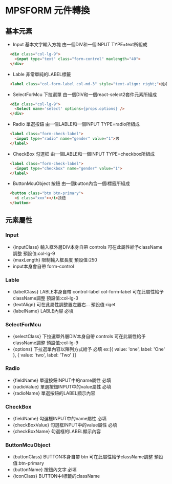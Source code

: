 # MPSFORM 元件轉換

## 基本元素
* Input 基本文字輸入方塊 由一個DIV和一個INPUT TYPE=text所組成
```html
  <div class="col-lg-9">
    <input type="text" class="form-control" maxlength="40">
  </div>
```
* Lable 非常單純的LABEL標籤
```html
  <label class="col-form-label col-md-3" style="text-align: right;">姓名</label>
```
* SelectForMcu 下拉選單 由一個DIV和一個react-select2套件元素所組成
```html
  <div class="col-lg-9">
    <Select name='select' options={props.options} />
  </div>
  ```
* Radio 單選按鈕 由一個LABLE和一個INPUT TYPE=radio所組成
```html
  <label class="form-check-label">
    <input type="radio" name="gender" value="1">男
  </label>
```
* CheckBox 勾選框 由一個LABLE和一個INPUT TYPE=checkbox所組成
```html
  <label class="form-check-label">
    <input type="checkbox" name="gender" value="1">
  </label>
```
* ButtonMcuObject 按鈕 由一個button內含一個i標籤所組成
```html
  <button class="btn btn-primary">
    <i class="xxx"></i>按鈕
  </button>
```

## 元素屬性

### Input
* {inputClass} 輸入框外層DIV本身自帶 controls 可在此屬性給予className調整 預設值:col-lg-9
* {maxLength} 限制輸入框長度 預設值:250
* input本身會自帶 form-control 

### Lable
* {labelClass} LABLE本身自帶 control-label col-form-label 可在此屬性給予className調整 預設值:col-lg-3
* {textAlign} 可在此屬性調整置左置右... 預設值:riget
* {labelName} LABLE內容 必填

### SelectForMcu
* {selectClass} 下拉選單外層DIV本身自帶 controls 可在此屬性給予className調整 預設值:col-lg-9
* {options} 下拉選單內容以陣列方式給予 必填 ex:[{ value: 'one', label: 'One' }, { value: 'two', label: 'Two' }]

### Radio
* {fieldName} 單選按鈕INPUT中的name屬性 必填
* {radioValue} 單選按鈕INPUT中的value屬性 必填
* {radioName} 單選按鈕的LABEL顯示內容

### CheckBox
* {fieldName} 勾選框INPUT中的name屬性 必填
* {checkBoxValue} 勾選框INPUT中的value屬性 必填
* {checkBoxName} 勾選框的LABEL顯示內容

### ButtonMcuObject
* {buttonClass} BUTTON本身自帶 btn 可在此屬性給予className調整 預設值:btn-primary
* {buttonName} 按鈕內文字 必填
* {iconClass} BUTTON中I標籤的className
